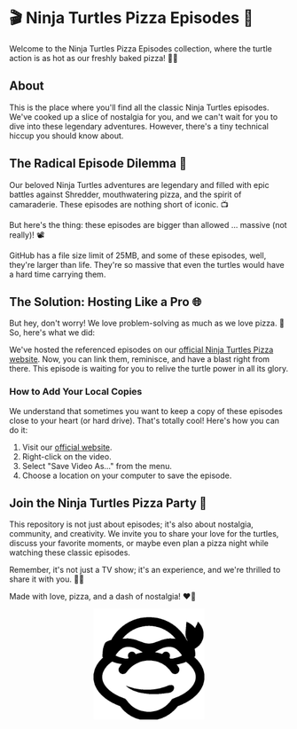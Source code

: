 # 🎬 Ninja Turtles Pizza Episodes 🐢

Welcome to the Ninja Turtles Pizza Episodes collection, where the turtle action is as hot as our freshly baked pizza! 🍕🐢

## About

This is the place where you'll find all the classic Ninja Turtles episodes. We've cooked up a slice of nostalgia for you, and we can't wait for you to dive into these legendary adventures. However, there's a tiny technical hiccup you should know about.

## The Radical Episode Dilemma 📼

Our beloved Ninja Turtles adventures are legendary and filled with epic battles against Shredder, mouthwatering pizza, and the spirit of camaraderie. These episodes are nothing short of iconic. 📺

But here's the thing: these episodes are bigger than allowed ... massive (not really)! 📽️

GitHub has a file size limit of 25MB, and some of these episodes, well, they're larger than life. They're so massive that even the turtles would have a hard time carrying them.

## The Solution: Hosting Like a Pro 🌐

But hey, don't worry! We love problem-solving as much as we love pizza. 🍕 So, here's what we did:

We've hosted the referenced episodes on our [official Ninja Turtles Pizza website](https://tmntpizzaco.com/episodes/TMNT.mp4). Now, you can link them, reminisce, and have a blast right from there. This episode is waiting for you to relive the turtle power in all its glory.

### How to Add Your Local Copies

We understand that sometimes you want to keep a copy of these episodes close to your heart (or hard drive). That's totally cool! Here's how you can do it:

1. Visit our [official website](https://tmntpizzaco.com/episodes/TMNT.mp4).
2. Right-click on the video.
3. Select "Save Video As..." from the menu.
4. Choose a location on your computer to save the episode.

## Join the Ninja Turtles Pizza Party 🎉

This repository is not just about episodes; it's also about nostalgia, community, and creativity. We invite you to share your love for the turtles, discuss your favorite moments, or maybe even plan a pizza night while watching these classic episodes.

Remember, it's not just a TV show; it's an experience, and we're thrilled to share it with you. 🍕🐢

Made with love, pizza, and a dash of nostalgia! ❤️🍕

<div align="center"> 
    <img src="https://github.com/SeanRiggs/TMNT-Theme-Site/blob/main/TMNT/images/tmnticon.png" alt="Ninja Turtles Logo" width="200">
</div>
